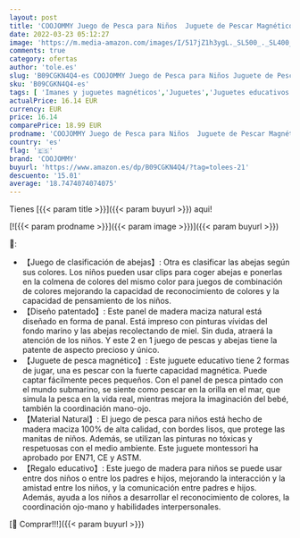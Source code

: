 ```yaml
---
layout: post
title: 'COOJOMMY Juego de Pesca para Niños  Juguete de Pescar Magnético  Juguetes Montessori Madera 2 en 1  Regalo Cumpleaños Navidad para Niños 3 4 5 Años'
date: 2022-03-23 05:12:27
image: 'https://m.media-amazon.com/images/I/517jZ1h3ygL._SL500_._SL400_.jpg'
comments: true
category: ofertas
author: 'tole.es'
slug: 'B09CGKN4Q4-es COOJOMMY Juego de Pesca para Niños Juguete de Pescar...'
sku: 'B09CGKN4Q4-es'
tags: [ 'Imanes y juguetes magnéticos','Juguetes','Juguetes educativos','Juguetes magnéticos','Juguetes y juegos','coojommy','navidad', ]
actualPrice: 16.14 EUR
currency: EUR
price: 16.14
comparePrice: 18.99 EUR
prodname: 'COOJOMMY Juego de Pesca para Niños  Juguete de Pescar Magnético  Juguetes Montessori Madera 2 en 1  Regalo Cumpleaños Navidad para Niños 3 4 5 Años'
country: 'es'
flag: '🇪🇸'
brand: 'COOJOMMY'
buyurl: 'https://www.amazon.es/dp/B09CGKN4Q4/?tag=tolees-21'
descuento: '15.01'
average: '18.7474074074075'
---
```


Tienes [{{< param title >}}]({{< param buyurl >}}) aqui!

[![{{< param prodname >}}]({{< param image >}})]({{< param buyurl >}})

🔎:

- 【Juego de clasificación de abejas】: Otra es clasificar las abejas según sus colores. Los niños pueden usar clips para coger abejas e ponerlas en la colmena de colores del mismo color para juegos de combinación de colores mejorando la capacidad de reconocimiento de colores y la capacidad de pensamiento de los niños.
- 【Diseño patentado】: Este panel de madera maciza natural está diseñado en forma de panal. Está impreso con pinturas vívidas del fondo marino y las abejas recolectando de miel. Sin duda, atraerá la atención de los niños. Y este 2 en 1 juego de pescas y abejas tiene la patente de aspecto precioso y único.
- 【Juguete de pesca magnético】: Este juguete educativo tiene 2 formas de jugar, una es pescar con la fuerte capacidad magnética. Puede captar fácilmente peces pequeños. Con el panel de pesca pintado con el mundo submarino, se siente como pescar en la orilla en el mar, que simula la pesca en la vida real, mientras mejora la imaginación del bebé, también la coordinación mano-ojo.
- 【Material Natural】: El juego de pesca para niños está hecho de madera maciza 100% de alta calidad, con bordes lisos, que protege las manitas de niños. Además, se utilizan las pinturas no tóxicas y respetuosas con el medio ambiente. Este juguete montessori ha aprobado por EN71, CE y ASTM.
- 【Regalo educativo】: Este juego de madera para niños se puede usar entre dos niños o entre los padres e hijos, mejorando la interacción y la amistad entre los niños, y la comunicación entre padres e hijos. Además, ayuda a los niños a desarrollar el reconocimiento de colores, la coordinación ojo-mano y habilidades interpersonales.

[🛒 Comprar!!!]({{< param buyurl >}})
